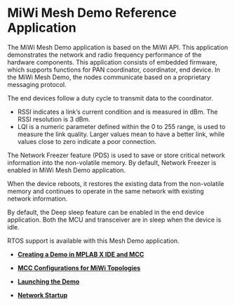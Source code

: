# MiWi Mesh Demo Reference Application

The MiWi Mesh Demo application is based on the MiWi API. This application demonstrates the network and radio frequency performance of the hardware components. This application consists of embedded firmware, which supports functions for PAN coordinator, coordinator, end device. In the MiWi Mesh Demo, the nodes communicate based on a proprietary messaging protocol.

The end devices follow a duty cycle to transmit data to the coordinator.

-   RSSI indicates a link’s current condition and is measured in dBm. The RSSI resolution is 3 dBm.
-   LQI is a numeric parameter defined within the 0 to 255 range, is used to measure the link quality. Larger values mean to have a better link, while values close to zero indicate a poor connection.

The Network Freezer feature \(PDS\) is used to save or store critical network information into the non-volatile memory. By default, Network Freezer is enabled in MiWi Mesh Demo application.

When the device reboots, it restores the existing data from the non-volatile memory and continues to operate in the same network with existing network information.

By default, the Deep sleep feature can be enabled in the end device application. Both the MCU and transceiver are in sleep when the device is idle.

RTOS support is available with this Mesh Demo application.

-   **[Creating a Demo in MPLAB X IDE and MCC](GUID-DD8C9CA7-0098-46DB-90E4-076167455B0E.md)**  

-   **[MCC Configurations for MiWi Topologies](GUID-7C1892D2-1B15-442D-B7C8-6BE3C5CB1B72.md)**  

-   **[Launching the Demo](GUID-CE95E83A-CC2F-4DFE-863F-92875C5A760E.md)**  

-   **[Network Startup](GUID-BBF1FB17-3EB7-4311-A9EE-D5C23E8D67C8.md)**  


